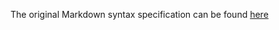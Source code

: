 The original Markdown syntax specification can be found [here](http://daringfireball.net/projects/markdown/syntax)